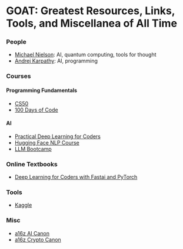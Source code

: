 # GOAT: Greatest Resources, Links, Tools, and Miscellanea of All Time

### People
- [Michael Nielson](https://michaelnielsen.org/): AI, quantum computing, tools for thought
- [Andrej Karpathy](https://karpathy.ai/): AI, programming
  
### Courses
#### Programming Fundamentals
- [CS50](https://cs50.harvard.edu/x/2024/)
- [100 Days of Code](https://replit.com/learn/100-days-of-python)
#### AI
- [Practical Deep Learning for Coders](https://course.fast.ai/)
- [Hugging Face NLP Course](https://huggingface.co/learn/nlp-course/chapter1/1)
- [LLM Bootcamp](https://fullstackdeeplearning.com/llm-bootcamp/spring-2023/)

### Online Textbooks
- [Deep Learning for Coders with Fastai and PyTorch](https://course.fast.ai/Resources/book.html)

### Tools
- [Kaggle](https://www.kaggle.com/)

### Misc
- [a16z AI Canon](https://a16z.com/ai-canon/)
- [a16z Crypto Canon](https://a16z.com/crypto-canon/)
